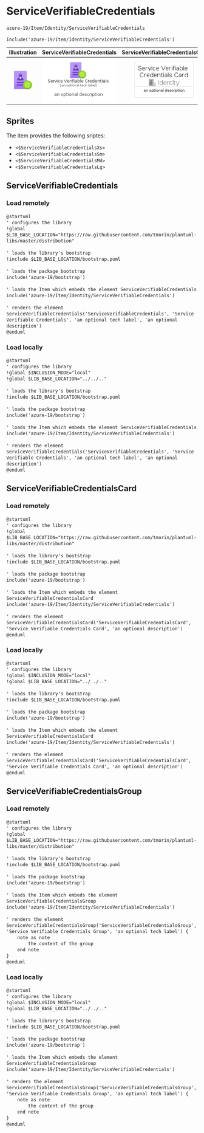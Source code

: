 # ServiceVerifiableCredentials


```text
azure-19/Item/Identity/ServiceVerifiableCredentials
```

```text
include('azure-19/Item/Identity/ServiceVerifiableCredentials')
```



| Illustration | ServiceVerifiableCredentials | ServiceVerifiableCredentialsCard | ServiceVerifiableCredentialsGroup |
| :---: | :---: | :---: | :---: |
| ![illustration for Illustration](../../../azure-19/Item/Identity/ServiceVerifiableCredentials.png) | ![illustration for ServiceVerifiableCredentials](../../../azure-19/Item/Identity/ServiceVerifiableCredentials.Local.png) | ![illustration for ServiceVerifiableCredentialsCard](../../../azure-19/Item/Identity/ServiceVerifiableCredentialsCard.Local.png) | ![illustration for ServiceVerifiableCredentialsGroup](../../../azure-19/Item/Identity/ServiceVerifiableCredentialsGroup.Local.png) |



## Sprites
The item provides the following sriptes:

- `<$ServiceVerifiableCredentialsXs>`
- `<$ServiceVerifiableCredentialsSm>`
- `<$ServiceVerifiableCredentialsMd>`
- `<$ServiceVerifiableCredentialsLg>`





## ServiceVerifiableCredentials

### Load remotely
```plantuml
@startuml
' configures the library
!global $LIB_BASE_LOCATION="https://raw.githubusercontent.com/tmorin/plantuml-libs/master/distribution"

' loads the library's bootstrap
!include $LIB_BASE_LOCATION/bootstrap.puml

' loads the package bootstrap
include('azure-19/bootstrap')

' loads the Item which embeds the element ServiceVerifiableCredentials
include('azure-19/Item/Identity/ServiceVerifiableCredentials')

' renders the element
ServiceVerifiableCredentials('ServiceVerifiableCredentials', 'Service Verifiable Credentials', 'an optional tech label', 'an optional description')
@enduml
```

### Load locally
```plantuml
@startuml
' configures the library
!global $INCLUSION_MODE="local"
!global $LIB_BASE_LOCATION="../../.."

' loads the library's bootstrap
!include $LIB_BASE_LOCATION/bootstrap.puml

' loads the package bootstrap
include('azure-19/bootstrap')

' loads the Item which embeds the element ServiceVerifiableCredentials
include('azure-19/Item/Identity/ServiceVerifiableCredentials')

' renders the element
ServiceVerifiableCredentials('ServiceVerifiableCredentials', 'Service Verifiable Credentials', 'an optional tech label', 'an optional description')
@enduml
```

## ServiceVerifiableCredentialsCard

### Load remotely
```plantuml
@startuml
' configures the library
!global $LIB_BASE_LOCATION="https://raw.githubusercontent.com/tmorin/plantuml-libs/master/distribution"

' loads the library's bootstrap
!include $LIB_BASE_LOCATION/bootstrap.puml

' loads the package bootstrap
include('azure-19/bootstrap')

' loads the Item which embeds the element ServiceVerifiableCredentialsCard
include('azure-19/Item/Identity/ServiceVerifiableCredentials')

' renders the element
ServiceVerifiableCredentialsCard('ServiceVerifiableCredentialsCard', 'Service Verifiable Credentials Card', 'an optional description')
@enduml
```

### Load locally
```plantuml
@startuml
' configures the library
!global $INCLUSION_MODE="local"
!global $LIB_BASE_LOCATION="../../.."

' loads the library's bootstrap
!include $LIB_BASE_LOCATION/bootstrap.puml

' loads the package bootstrap
include('azure-19/bootstrap')

' loads the Item which embeds the element ServiceVerifiableCredentialsCard
include('azure-19/Item/Identity/ServiceVerifiableCredentials')

' renders the element
ServiceVerifiableCredentialsCard('ServiceVerifiableCredentialsCard', 'Service Verifiable Credentials Card', 'an optional description')
@enduml
```

## ServiceVerifiableCredentialsGroup

### Load remotely
```plantuml
@startuml
' configures the library
!global $LIB_BASE_LOCATION="https://raw.githubusercontent.com/tmorin/plantuml-libs/master/distribution"

' loads the library's bootstrap
!include $LIB_BASE_LOCATION/bootstrap.puml

' loads the package bootstrap
include('azure-19/bootstrap')

' loads the Item which embeds the element ServiceVerifiableCredentialsGroup
include('azure-19/Item/Identity/ServiceVerifiableCredentials')

' renders the element
ServiceVerifiableCredentialsGroup('ServiceVerifiableCredentialsGroup', 'Service Verifiable Credentials Group', 'an optional tech label') {
    note as note
        the content of the group
    end note
}
@enduml
```

### Load locally
```plantuml
@startuml
' configures the library
!global $INCLUSION_MODE="local"
!global $LIB_BASE_LOCATION="../../.."

' loads the library's bootstrap
!include $LIB_BASE_LOCATION/bootstrap.puml

' loads the package bootstrap
include('azure-19/bootstrap')

' loads the Item which embeds the element ServiceVerifiableCredentialsGroup
include('azure-19/Item/Identity/ServiceVerifiableCredentials')

' renders the element
ServiceVerifiableCredentialsGroup('ServiceVerifiableCredentialsGroup', 'Service Verifiable Credentials Group', 'an optional tech label') {
    note as note
        the content of the group
    end note
}
@enduml
```

